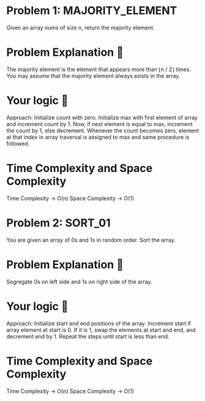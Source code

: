# Problem 1: MAJORITY_ELEMENT
Given an array nums of size n, return the majority element.

# Problem Explanation 🚀
The majority element is the element that appears more than ⌊n / 2⌋ times. You may assume that the majority element always exists in the array.

# Your logic 🤯
Approach: Initialize count with zero. Initialize max with first element of array and increment count by 1. Now, if next element is equal to max, increment the count by 1, else decrement. Whenever the count becomes zero, element at that index in array traversal is assigned to max and same procedure is followed.

# Time Complexity and Space Complexity
Time Complexity -> O(n)
Space Complexity -> O(1)


# Problem 2: SORT_01
You are given an array of 0s and 1s in random order. Sort the array.

# Problem Explanation 🚀
Segregate 0s on left side and 1s on right side of the array.

# Your logic 🤯
Approach: Initialize start and end positions of the array. Increment start if array element at start is 0. If it is 1, swap the elements at start and end, and decrement end by 1. Repeat the steps until start is less than end.

# Time Complexity and Space Complexity
Time Complexity -> O(n)
Space Complexity -> O(1)